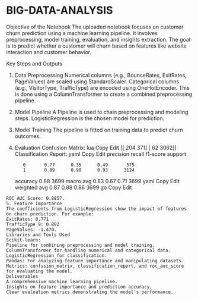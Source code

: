 # BIG-DATA-ANALYSIS
Objective of the Notebook
The uploaded notebook focuses on customer churn prediction using a machine learning pipeline. It involves preprocessing, model training, evaluation, and insights extraction. The goal is to predict whether a customer will churn based on features like website interaction and customer behavior.

Key Steps and Outputs
1. Data Preprocessing
Numerical columns (e.g., BounceRates, ExitRates, PageValues) are scaled using StandardScaler.
Categorical columns (e.g., VisitorType, TrafficType) are encoded using OneHotEncoder.
This is done using a ColumnTransformer to create a combined preprocessing pipeline.
2. Model Pipeline
A Pipeline is used to chain preprocessing and modeling steps.
LogisticRegression is the chosen model for prediction.
3. Model Training
The pipeline is fitted on training data to predict churn outcomes.
4. Evaluation
Confusion Matrix:
lua
Copy
Edit
[[ 204  371]
 [  62 3062]]
Classification Report:
yaml
Copy
Edit
             precision    recall  f1-score   support

          0       0.77      0.35      0.49       575
          1       0.89      0.98      0.93      3124

   accuracy                           0.88      3699
  macro avg       0.83      0.67      0.71      3699
yaml
Copy
Edit
weighted avg       0.87      0.88      0.86      3699
go
Copy
Edit
 ```
ROC AUC Score: 0.8857.
5. Feature Importance
The coefficients from LogisticRegression show the impact of features on churn prediction. For example:
ExitRates: 0.771
TrafficType_9: 0.892
PageValues: -1.470.
Libraries and Tools Used
Scikit-learn:
Pipeline for combining preprocessing and model training.
ColumnTransformer for handling numerical and categorical data.
LogisticRegression for classification.
Pandas: For analyzing feature importance and manipulating datasets.
Metrics: confusion_matrix, classification_report, and roc_auc_score for evaluating the model.
Deliverables
A comprehensive machine learning pipeline.
Insights on feature importance and prediction accuracy.
Clear evaluation metrics demonstrating the model's performance.
